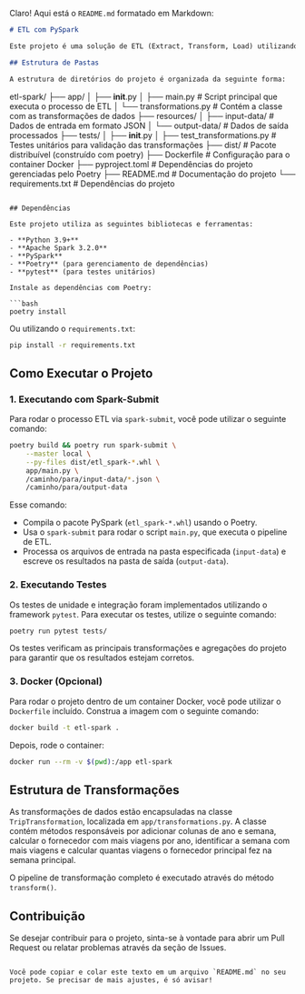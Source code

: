 Claro! Aqui está o `README.md` formatado em Markdown:

```markdown
# ETL com PySpark

Este projeto é uma solução de ETL (Extract, Transform, Load) utilizando PySpark. O objetivo é processar dados de viagens de táxi em Nova York, realizando agregações e transformações para extrair insights, como identificar o fornecedor com o maior número de viagens e a semana com o maior número de viagens.

## Estrutura de Pastas

A estrutura de diretórios do projeto é organizada da seguinte forma:

```
etl-spark/
├── app/
│   ├── __init__.py
│   ├── main.py                # Script principal que executa o processo de ETL
│   └── transformations.py      # Contém a classe com as transformações de dados
├── resources/
│   ├── input-data/             # Dados de entrada em formato JSON
│   └── output-data/            # Dados de saída processados
├── tests/
│   ├── __init__.py
│   ├── test_transformations.py  # Testes unitários para validação das transformações
├── dist/                       # Pacote distribuível (construído com poetry)
├── Dockerfile                  # Configuração para o container Docker
├── pyproject.toml              # Dependências do projeto gerenciadas pelo Poetry
├── README.md                   # Documentação do projeto
└── requirements.txt            # Dependências do projeto
```

## Dependências

Este projeto utiliza as seguintes bibliotecas e ferramentas:

- **Python 3.9+**
- **Apache Spark 3.2.0**
- **PySpark**
- **Poetry** (para gerenciamento de dependências)
- **pytest** (para testes unitários)
  
Instale as dependências com Poetry:

```bash
poetry install
```

Ou utilizando o `requirements.txt`:

```bash
pip install -r requirements.txt
```

## Como Executar o Projeto

### 1. Executando com Spark-Submit

Para rodar o processo ETL via `spark-submit`, você pode utilizar o seguinte comando:

```bash
poetry build && poetry run spark-submit \
    --master local \
    --py-files dist/etl_spark-*.whl \
    app/main.py \
    /caminho/para/input-data/*.json \
    /caminho/para/output-data
```

Esse comando:
- Compila o pacote PySpark (`etl_spark-*.whl`) usando o Poetry.
- Usa o `spark-submit` para rodar o script `main.py`, que executa o pipeline de ETL.
- Processa os arquivos de entrada na pasta especificada (`input-data`) e escreve os resultados na pasta de saída (`output-data`).

### 2. Executando Testes

Os testes de unidade e integração foram implementados utilizando o framework `pytest`. Para executar os testes, utilize o seguinte comando:

```bash
poetry run pytest tests/
```

Os testes verificam as principais transformações e agregações do projeto para garantir que os resultados estejam corretos.

### 3. Docker (Opcional)

Para rodar o projeto dentro de um container Docker, você pode utilizar o `Dockerfile` incluído. Construa a imagem com o seguinte comando:

```bash
docker build -t etl-spark .
```

Depois, rode o container:

```bash
docker run --rm -v $(pwd):/app etl-spark
```

## Estrutura de Transformações

As transformações de dados estão encapsuladas na classe `TripTransformation`, localizada em `app/transformations.py`. A classe contém métodos responsáveis por adicionar colunas de ano e semana, calcular o fornecedor com mais viagens por ano, identificar a semana com mais viagens e calcular quantas viagens o fornecedor principal fez na semana principal.

O pipeline de transformação completo é executado através do método `transform()`.

## Contribuição

Se desejar contribuir para o projeto, sinta-se à vontade para abrir um Pull Request ou relatar problemas através da seção de Issues.
```

Você pode copiar e colar este texto em um arquivo `README.md` no seu projeto. Se precisar de mais ajustes, é só avisar!